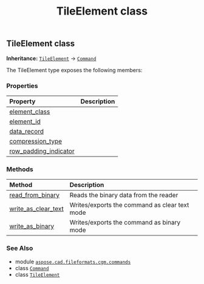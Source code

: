 ﻿---
title: TileElement class
second_title: Aspose.CAD for Python via .NET API References
description: 
type: docs
weight: 1760
url: /python-net/aspose.cad.fileformats.cgm.commands/tileelement/
is_root: false
---

## TileElement class



**Inheritance:** [`TileElement`](/cad/python-net/aspose.cad.fileformats.cgm.commands/tileelement) → 
[`Command`](/cad/python-net/aspose.cad.fileformats.cgm.commands/command)



The TileElement type exposes the following members:

### Properties
| Property | Description |
| :- | :- |
| [element_class](/cad/python-net/aspose.cad.fileformats.cgm.commands/tileelement/element_class) |  |
| [element_id](/cad/python-net/aspose.cad.fileformats.cgm.commands/tileelement/element_id) |  |
| [data_record](/cad/python-net/aspose.cad.fileformats.cgm.commands/tileelement/data_record) |  |
| [compression_type](/cad/python-net/aspose.cad.fileformats.cgm.commands/tileelement/compression_type) |  |
| [row_padding_indicator](/cad/python-net/aspose.cad.fileformats.cgm.commands/tileelement/row_padding_indicator) |  |


### Methods
| Method | Description |
| :- | :- |
| [read_from_binary](/cad/python-net/aspose.cad.fileformats.cgm.commands/tileelement/read_from_binary/#aspose.cad.fileformats.cgm.IBinaryReader) | Reads the binary data from the reader |
| [write_as_clear_text](/cad/python-net/aspose.cad.fileformats.cgm.commands/tileelement/write_as_clear_text/#aspose.cad.fileformats.cgm.IClearTextWriter) | Writes/exports the command as clear text mode |
| [write_as_binary](/cad/python-net/aspose.cad.fileformats.cgm.commands/tileelement/write_as_binary/#aspose.cad.fileformats.cgm.IBinaryWriter) | Writes/exports the command as binary mode |



### See Also
* module [`aspose.cad.fileformats.cgm.commands`](..)
* class [`Command`](/cad/python-net/aspose.cad.fileformats.cgm.commands/command)
* class [`TileElement`](/cad/python-net/aspose.cad.fileformats.cgm.commands/tileelement)
